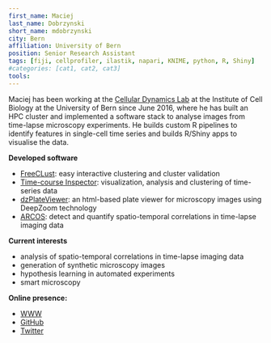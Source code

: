 ```yaml
---
first_name: Maciej
last_name: Dobrzynski
short_name: mdobrzynski
city: Bern
affiliation: University of Bern
position: Senior Research Assistant
tags: [fiji, cellprofiler, ilastik, napari, KNIME, python, R, Shiny]
#categories: [cat1, cat2, cat3]
tools:
---
```


Maciej has been working at the [Cellular Dynamics Lab](https://www.pertzlab.net) at the Institute of Cell Biology at the University of Bern since June 2016, where he has built an HPC cluster and implemented a software stack to analyse images from time-lapse microscopy experiments. He builds custom R pipelines to identify features in single-cell time series and builds R/Shiny apps to visualise the data.


**Developed software**

- [FreeCLust](https://github.com/dmattek/shiny-freeclust): easy interactive clustering and cluster validation
- [Time-course Inspector](https://github.com/dmattek/shiny-timecourse-inspector): visualization, analysis and clustering of time-series data
- [dzPlateViewer](https://github.com/dmattek/dzPlateViewer): an html-based plate viewer for microscopy images using DeepZoom technology
- [ARCOS](https://arcos.gitbook.io/home/): detect and quantify spatio-temporal correlations in time-lapse imaging data


**Current interests**

- analysis of spatio-temporal correlations in time-lapse imaging data
- generation of synthetic microscopy images
- hypothesis learning in automated experiments
- smart microscopy


**Online presence:** 

- [WWW](https://macdobry.net)
- [GitHub](https://github.com/dmattek)
- [Twitter](https://twitter.com/macdobry)

